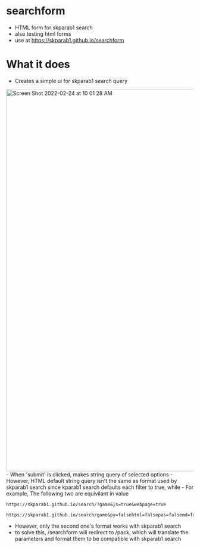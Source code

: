 # searchform
- HTML form for skparab1 search
- also testing html forms
- use at https://skparab1.github.io/searchform

# What it does
- Creates a simple ui for skparab1 search query
<img width="1024" alt="Screen Shot 2022-02-24 at 10 01 28 AM" src="https://user-images.githubusercontent.com/71990977/155581217-74be6774-b401-4618-a0e6-3329839f68fb.png">
- When 'submit' is clicked, makes string query of selected options
- However, HTML default string query isn't the same as format used by skparab1 search since kparab1 search defaults each filter to true, while 
- For example, The following two are equivilant in value

````
https://skparab1.github.io/search/?game&js=true&webpage=true
````

````
https://skparab1.github.io/search/game&py=falsehtml=falsepas=falsemd=falsesv=falsesoftware=false&article=false
````

- However, only the second one's format works with skparab1 search
- to solve this, /searchform will redirect to /pack, which will translate the parameters and format them to be compatible with skparab1 search
